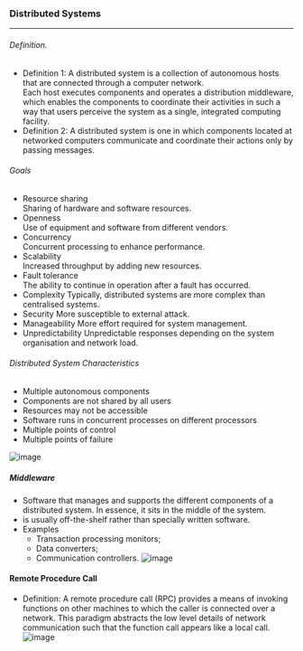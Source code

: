 ### Distributed Systems
---
###### Definition. 
- Definition 1: A distributed system is a collection of autonomous hosts that are
connected through a computer network.   
Each host executes components and operates a distribution middleware,
which enables the components to coordinate their activities in such a way
that users perceive the system as a single, integrated computing facility.   
- Definition 2: A distributed system is one in which components located at networked computers
communicate and coordinate their actions only by passing messages.   
###### Goals
- Resource sharing    
Sharing of hardware and software resources.
- Openness  
Use of equipment and software from different vendors.  
- Concurrency  
Concurrent processing to enhance performance.  
- Scalability  
Increased throughput by adding new resources.  
- Fault tolerance  
The ability to continue in operation after a fault has occurred.
- Complexity
Typically, distributed systems are more complex than
centralised systems.
- Security
More susceptible to external attack.
- Manageability
More effort required for system management.
- Unpredictability
Unpredictable responses depending on the system organisation and network load.
###### Distributed System Characteristics
- Multiple autonomous components
- Components are not shared by all users
- Resources may not be accessible
- Software runs in concurrent processes on different processors
- Multiple points of control
- Multiple points of failure

![image](https://user-images.githubusercontent.com/88880169/222974231-9214991f-e39b-4990-a922-5777e08a76cd.png)

##### Middleware
- Software that manages and supports the different components of a distributed system.
In essence, it sits in the middle of the system.
- is usually off-the-shelf rather than specially written software. 
- Examples
  - Transaction processing monitors;
  - Data converters;
  - Communication controllers.
![image](https://user-images.githubusercontent.com/88880169/222974366-b39878a2-6667-404f-82da-2f17fdbb1c56.png)

#### Remote Procedure Call
- Definition: A remote procedure call (RPC) provides a means of invoking functions on other machines to which the caller is connected over a network.
This paradigm abstracts the low level details of network communication such that the function call appears like a local call.  
![image](https://user-images.githubusercontent.com/88880169/222974516-0ac56646-14c4-4226-b5ab-54900de994d1.png)

